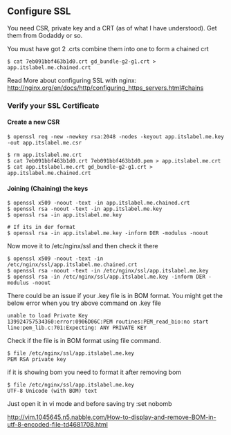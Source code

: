## Configure SSL


You need CSR, private key and a CRT (as of what I have understood). Get them from Godaddy or so.

You must have got 2 .crts 
combine them into one to form a chained crt

```
$ cat 7eb091bbf463b1d0.crt gd_bundle-g2-g1.crt > app.itslabel.me.chained.crt
```

Read More about configuring SSL with nginx:
http://nginx.org/en/docs/http/configuring_https_servers.html#chains


### Verify your SSL Certificate

#### Create a new CSR

```
$ openssl req -new -newkey rsa:2048 -nodes -keyout app.itslabel.me.key -out app.itslabel.me.csr

$ rm app.itslabel.me.crt
$ cat 7eb091bbf463b1d0.crt 7eb091bbf463b1d0.pem > app.itslabel.me.crt
$ cat app.itslabel.me.crt gd_bundle-g2-g1.crt > app.itslabel.me.chained.crt

```

#### Joining (Chaining) the keys

```
$ openssl x509 -noout -text -in app.itslabel.me.chained.crt
$ openssl rsa -noout -text -in app.itslabel.me.key
$ openssl rsa -in app.itslabel.me.key

# If its in der format
$ openssl rsa -in app.itslabel.me.key -inform DER -modulus -noout
```

Now move it to /etc/nginx/ssl and then check it there

```
$ openssl x509 -noout -text -in /etc/nginx/ssl/app.itslabel.me.chained.crt
$ openssl rsa -noout -text -in /etc/nginx/ssl/app.itslabel.me.key
$ openssl rsa -in /etc/nginx/ssl/app.itslabel.me.key -inform DER -modulus -noout
```

There could be an issue if your .key file is in BOM format. 
You might get the below error when you try above command on .key file

```
unable to load Private Key
139924757534360:error:0906D06C:PEM routines:PEM_read_bio:no start line:pem_lib.c:701:Expecting: ANY PRIVATE KEY
```

Check if the file is in BOM format using file command.
```
$ file /etc/nginx/ssl/app.itslabel.me.key
PEM RSA private key
```
if it is showing bom you need to format it after removing bom
```
$ file /etc/nginx/ssl/app.itslabel.me.key
UTF-8 Unicode (with BOM) text
```

Just open it in vi mode
and before saving
try :set nobomb

http://vim.1045645.n5.nabble.com/How-to-display-and-remove-BOM-in-utf-8-encoded-file-td4681708.html